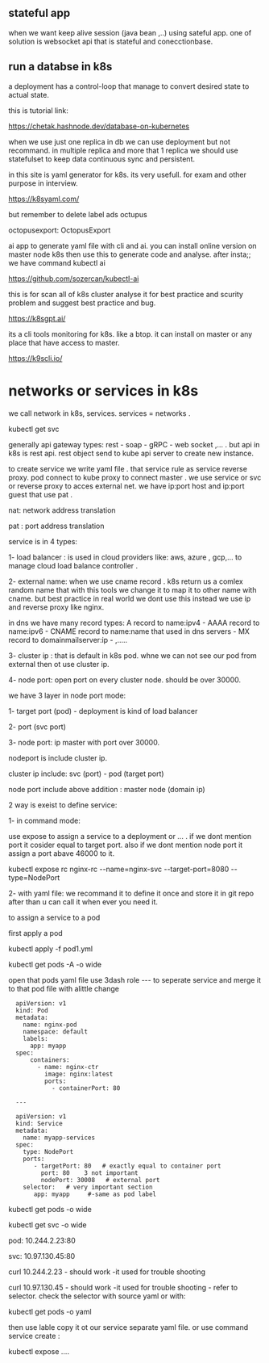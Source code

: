 
## stateful app 

when we want keep alive session (java bean ,..) using sateful app. one of solution is websocket api that is stateful and conecctionbase. 


## run a databse in k8s

a deployment has a control-loop that manage to convert desired state to actual state. 

this is tutorial link:

https://chetak.hashnode.dev/database-on-kubernetes


when we use just one replica in db we can use deployment but not recommand. in multiple replica and more that 1 replica we should use statefulset to keep data continuous sync and persistent. 


in this site is yaml generator for k8s. its very usefull. for exam and other purpose in interview.

https://k8syaml.com/

but remember to delete label ads octupus 

octopusexport: OctopusExport





ai app to generate yaml file with cli and ai. you can install online version on master node k8s then use this to generate code and analyse. after insta;; we have command kubectl ai

https://github.com/sozercan/kubectl-ai


this is for scan all of k8s cluster analyse it for best practice and scurity problem and suggest best practice and bug.

https://k8sgpt.ai/


its a cli tools monitoring for k8s. like a btop. it can install on master or any place that have access to master. 


https://k9scli.io/


# networks or services in k8s

we call network in k8s, services. services = networks .

kubectl get svc 





generally api gateway types: rest - soap - gRPC - web socket ,... . but api in k8s is rest api. rest object send to kube api server to create new instance. 

to create service we write yaml file . that service rule as service reverse proxy. pod connect to kube proxy to connect master . we use service or svc or reverse proxy to acces external net. we have ip:port  host and ip:port  guest that use pat .

nat: network address translation

pat : port address translation

service is in 4 types:

1- load balancer : is used in cloud providers like: aws, azure , gcp,... to manage cloud load balance controller . 

2- external name: when we use cname record . k8s return us a comlex random name that with this tools we change it to map it to other name with cname. but best practice in real world we dont use this instead we use ip and reverse proxy like nginx.

in dns we have many record types: A record to name:ipv4  - AAAA record to name:ipv6 - CNAME record to name:name that used in dns servers  - MX record to domainmailserver:ip - ,.....

3- cluster ip : that is default in k8s pod. whne we can not see our pod from external then ot use cluster ip. 

4- node port: open port on every cluster node. should be over 30000. 

we have 3 layer in node port mode:

1- target port (pod)  - deployment is kind of load balancer

2- port (svc port) 

3- node port: ip master with port over 30000. 

nodeport is include cluster ip.

cluster ip include: svc (port) - pod (target port)

node port include above addition : master node (domain ip)



2 way is exeist to define service:

1- in command mode:

use expose to assign a service to a deployment  or ... . if we dont mention port it cosider equal to target port.
also if we dont mention node port it assign a port abave 46000 to it.

kubectl expose rc nginx-rc --name=nginx-svc --target-port=8080 --type=NodePort




2- with yaml file: we recommand it to define it once and store it in git repo after than u can call it when ever you need it. 

to assign a service to a pod

first apply a pod

kubectl apply -f pod1.yml


kubectl get pods -A -o wide 


open that pods yaml file use 3dash role --- to seperate service and merge it to that pod file with alittle change


      
      apiVersion: v1
      kind: Pod
      metadata:
        name: nginx-pod
        namespace: default
        labels:
          app: myapp
      spec:
          containers:
            - name: nginx-ctr
              image: nginx:latest
              ports:
                - containerPort: 80
      
      ---
      
      apiVersion: v1
      kind: Service
      metadata:
        name: myapp-services
      spec:
        type: NodePort
        ports:
           - targetPort: 80   # exactly equal to container port
             port: 80    3 not important
             nodePort: 30008   # external port
        selector:   # very important section
           app: myapp     #-same as pod label
      


kubectl get pods -o wide


kubectl get svc -o wide


pod: 10.244.2.23:80 

svc: 10.97.130.45:80 

curl 10.244.2.23   - should work -it used for trouble shooting

curl 10.97.130.45  - should work -it used for trouble shooting  - refer to selector. check the selector with source yaml or with:

kubectl get pods -o yaml


then use lable copy it ot our service separate yaml file. or use command service create :

kubectl expose ....























